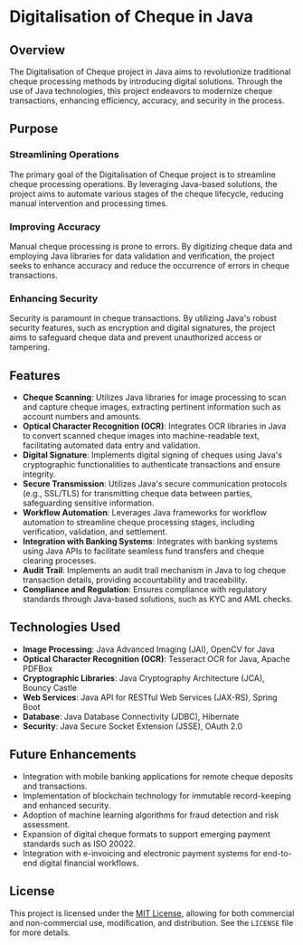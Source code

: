 # Digitalisation of Cheque in Java

## Overview

The Digitalisation of Cheque project in Java aims to revolutionize traditional cheque processing methods by introducing digital solutions. Through the use of Java technologies, this project endeavors to modernize cheque transactions, enhancing efficiency, accuracy, and security in the process.

## Purpose

### Streamlining Operations
The primary goal of the Digitalisation of Cheque project is to streamline cheque processing operations. By leveraging Java-based solutions, the project aims to automate various stages of the cheque lifecycle, reducing manual intervention and processing times.

### Improving Accuracy
Manual cheque processing is prone to errors. By digitizing cheque data and employing Java libraries for data validation and verification, the project seeks to enhance accuracy and reduce the occurrence of errors in cheque transactions.

### Enhancing Security
Security is paramount in cheque transactions. By utilizing Java's robust security features, such as encryption and digital signatures, the project aims to safeguard cheque data and prevent unauthorized access or tampering.

## Features

- **Cheque Scanning**: Utilizes Java libraries for image processing to scan and capture cheque images, extracting pertinent information such as account numbers and amounts.
- **Optical Character Recognition (OCR)**: Integrates OCR libraries in Java to convert scanned cheque images into machine-readable text, facilitating automated data entry and validation.
- **Digital Signature**: Implements digital signing of cheques using Java's cryptographic functionalities to authenticate transactions and ensure integrity.
- **Secure Transmission**: Utilizes Java's secure communication protocols (e.g., SSL/TLS) for transmitting cheque data between parties, safeguarding sensitive information.
- **Workflow Automation**: Leverages Java frameworks for workflow automation to streamline cheque processing stages, including verification, validation, and settlement.
- **Integration with Banking Systems**: Integrates with banking systems using Java APIs to facilitate seamless fund transfers and cheque clearing processes.
- **Audit Trail**: Implements an audit trail mechanism in Java to log cheque transaction details, providing accountability and traceability.
- **Compliance and Regulation**: Ensures compliance with regulatory standards through Java-based solutions, such as KYC and AML checks.

## Technologies Used

- **Image Processing**: Java Advanced Imaging (JAI), OpenCV for Java
- **Optical Character Recognition (OCR)**: Tesseract OCR for Java, Apache PDFBox
- **Cryptographic Libraries**: Java Cryptography Architecture (JCA), Bouncy Castle
- **Web Services**: Java API for RESTful Web Services (JAX-RS), Spring Boot
- **Database**: Java Database Connectivity (JDBC), Hibernate
- **Security**: Java Secure Socket Extension (JSSE), OAuth 2.0

## Future Enhancements

- Integration with mobile banking applications for remote cheque deposits and transactions.
- Implementation of blockchain technology for immutable record-keeping and enhanced security.
- Adoption of machine learning algorithms for fraud detection and risk assessment.
- Expansion of digital cheque formats to support emerging payment standards such as ISO 20022.
- Integration with e-invoicing and electronic payment systems for end-to-end digital financial workflows.

## License

This project is licensed under the [MIT License](https://opensource.org/licenses/MIT), allowing for both commercial and non-commercial use, modification, and distribution. See the `LICENSE` file for more details.
